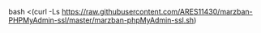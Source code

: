 bash <(curl -Ls https://raw.githubusercontent.com/ARES11430/marzban-PHPMyAdmin-ssl/master/marzban-phpMyAdmin-ssl.sh)
